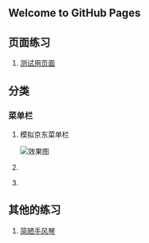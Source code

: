 ## Welcome to GitHub Pages


## 页面练习

1. [测试用页面](https://shanyuhai123.github.io/pagesPractice/test/hello.html)

 ## 分类

### 菜单栏

1. 模拟京东菜单栏

   ![效果图](E:\pagesPractice\images\MenuBar\京东.png)

2. ​

3. ​

## 其他的练习

1. [简陋手风琴](https://shanyuhai123.github.io/pagesPractice/Others/accordion.html)

